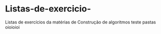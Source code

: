 # Listas-de-exercicio-
Listas de exercícios da matérias de Construção de algoritmos 
teste pastas
oioioioi
